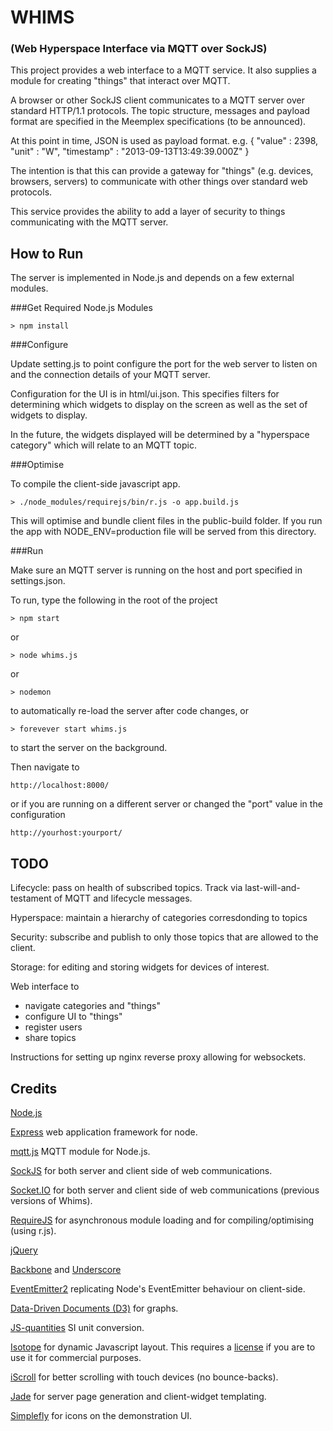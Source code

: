 WHIMS
=====
### (Web Hyperspace Interface via MQTT over SockJS)

This project provides a web interface to a MQTT service.  It also supplies a module for creating "things" that interact over MQTT.

A browser or other SockJS client communicates to a MQTT server over standard HTTP/1.1 protocols. 
The topic structure, messages and payload format are specified in the Meemplex specifications (to be announced). 

At this point in time, JSON is used as payload format.
e.g.
    {
        "value" : 2398,
        "unit" : "W",
        "timestamp" : "2013-09-13T13:49:39.000Z"
    }

The intention is that this can provide a gateway for "things" (e.g. devices, browsers, servers) to communicate with other things over standard web protocols.

This service provides the ability to add a layer of security to things communicating with the MQTT server.

How to Run
----------
The server is implemented in Node.js and depends on a few external modules.

###Get Required Node.js Modules

    > npm install

###Configure

Update setting.js to point configure the port for the web server to listen on and the connection details of your MQTT server.

Configuration for the UI is in html/ui.json.  This specifies filters for determining which widgets to display on the screen as well as the set of widgets to display.

In the future, the widgets displayed will be determined by a "hyperspace category" which will relate to an MQTT topic.

###Optimise

To compile the client-side javascript app.

	> ./node_modules/requirejs/bin/r.js -o app.build.js

This will optimise and bundle client files in the public-build folder.  If you run the app with NODE_ENV=production file will be served from this directory.

###Run

Make sure an MQTT server is running on the host and port specified in settings.json.

To run, type the following in the root of the project

    > npm start

or

    > node whims.js
    
or

	> nodemon

to automatically re-load the server after code changes, or

	> forevever start whims.js

to start the server on the background.
 
Then navigate to

    http://localhost:8000/
    
or if you are running on a different server or changed the "port" value in the configuration

    http://yourhost:yourport/

TODO
----

Lifecycle: pass on health of subscribed topics. Track via last-will-and-testament of MQTT and lifecycle messages.

Hyperspace: maintain a hierarchy of categories corresdonding to topics

Security: subscribe and publish to only those topics that are allowed to the client.

Storage: for editing and storing widgets for devices of interest.
 
Web interface to
<ul>
 <li>navigate categories and "things"</li>
 <li>configure UI to "things"</li>
 <li>register users</li>
 <li>share topics</li>
</ul>

Instructions for setting up nginx reverse proxy allowing for websockets.

Credits
-------

<a href="http://nodejs.org/">Node.js</a>

<a href="http://expressjs.com/">Express</a> web application framework for node.

<a href="https://github.com/adamvr/MQTT.js/">mqtt.js</a> MQTT module for Node.js.

<a href="https://github.com/sockjs">SockJS</a> for both server and client side of web communications.

<a href="http://socket.io/">Socket.IO</a> for both server and client side of web communications (previous versions of Whims).

<a href="http://requirejs.org/">RequireJS</a> for asynchronous module loading and for compiling/optimising (using r.js).

<a href="http://jquery.org/">jQuery</a>

<a href="http://http://backbonejs.org/">Backbone</a> and <a href="http://underscorejs.org/">Underscore</a>

<a href="https://github.com/hij1nx/EventEmitter2">EventEmitter2</a> replicating Node's EventEmitter behaviour on client-side.

<a href="http://d3js.org/">Data-Driven Documents (D3)</a> for graphs.

<a href="https://github.com/gentooboontoo/js-quantities/">JS-quantities</a> SI unit conversion.

<a href="http://isotope.metafizzy.co/">Isotope</a> for dynamic Javascript layout. This requires a <a href="http://metafizzy.co/#isotope-license">license</a> if you are to use it for commercial purposes. 

<a href="https://github.com/cubiq/iscroll">iScroll</a> for better scrolling with touch devices (no bounce-backs).

<a href="https://github.com/visionmedia/jade">Jade</a> for server page generation and client-widget templating.

<a href="http://www.simplefly.nl/icons">Simplefly</a> for icons on the demonstration UI.
